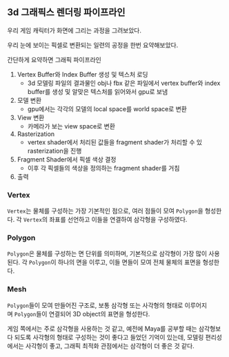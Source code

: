 ## 3d 그래픽스 렌더링 파이프라인

우리 게임 캐릭터가 화면에 그리는 과정을 그려보았다.

우리 눈에 보이는 픽셀로 변환되는 일련의 공정을 한번 요약해보았다.

간단하게 요약하면 그래픽 파이프라인

1. Vertex Buffer와 Index Buffer 생성 및 텍스처 로딩
    - 3d 모델링 파일의 결과물인 obj나 fbx 같은 파일에서 vertex buffer와 index buffer를 생성 및 알맞은 텍스처를 읽어와서 gpu로 보냄
2. 모델 변환
    - gpu에서는 각각의 모델의 local space를 world space로 변환
3. View 변환
    - 카메라가 보는 view space로 변환
4. Rasterization
    - vertex shader에서 처리된 값들을 fragment shader가 처리할 수 있 rasterization을 진행
5. Fragment Shader에서 픽셀 색상 결정
    - 이후 각 픽셀들의 색상을 정의하는 fragment shader를 거침
6. 출력



### Vertex

`Vertex`는 물체를 구성하는 가장 기본적인 점으로, 여러 점들이 모여 `Polygon`을 형성한다. 각 `Vertex`의 좌표를 선언하고 이들을 연결하여 삼각형을 구성하였다.

### Polygon

`Polygon`은 물체를 구성하는 면 단위를 의미하며, 기본적으로 삼각형이 가장 많이 사용된다. 각 `Polygon`이 하나의 면을 이루고, 이들 면들이 모여 전체 물체의 표면을 형성한다.

### Mesh

`Polygon`들이 모여 만들어진 구조로, 보통 삼각형 또는 사각형의 형태로 이루어지며 `Polygon`들이 연결되어 3D object의 표면을 형성한다.

게임 쪽에서는 주로 삼각형을 사용하는 것 같고, 예전에 Maya를 공부할 때는 삼각형보다 되도록 사각형의 형태로 구성하는 것이 좋다고 들었던 기억이 있는데, 모델링 편리성에서는 사각형이 좋고, 그래픽 최적화 관점에서는 삼각형이 더 좋은 것 같다.